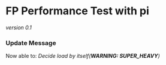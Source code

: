 # FP Performance Test with pi
*version 0.1*

### Update Message
Now able to:
*Decide load by itself(**WARNING: __SUPER_HEAVY__**)*